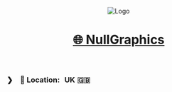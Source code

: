<div align="center">

![Logo](https://avatars.githubusercontent.com/u/151986442?s=100&u=a210e16fc287771736908d7ea755d1e9972f0dd8&v=4)

# [🌐 NullGraphics](https://null.graphics)

&nbsp;

</div>

### ❯　📍 Location: UK    🇬🇧

